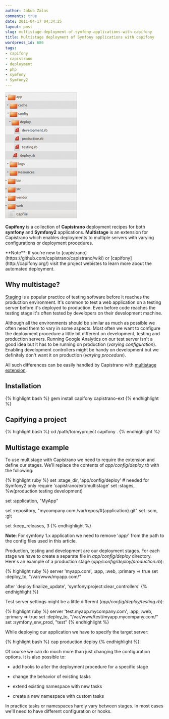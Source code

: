 ```yaml
---
author: Jakub Zalas
comments: true
date: 2011-04-17 04:34:25
layout: post
slug: multistage-deployment-of-symfony-applications-with-capifony
title: Multistage deployment of Symfony applications with capifony
wordpress_id: 686
tags:
- capifony
- capistrano
- deployment
- php
- symfony
- Symfony2
---
```


<div class="pull-right">
    <a href="/uploads/wp/2011/04/Symfony2-capistrano-multistage-files.png"><img src="/uploads/wp/2011/04/Symfony2-capistrano-multistage-files-227x400.png" title="Capistrano configuration" alt="Capistrano configuration" class="img-responsive" /></a>
</div>

**Capifony** is a collection of **Capistrano** deployment recipes for both **symfony** and **Symfony2** applications. **Multistage** is an extension for Capistrano which enables deployments to multiple servers with varying configurations or deployment procedures.

<div class="alert alert-warning" markdown="1">**Note**: If you're new to [capistrano](https://github.com/capistrano/capistrano/wiki) or [capifony](http://capifony.org/) visit the project webistes to learn more about the automated deployment.</div>


## Why multistage?


[Staging](http://en.wikipedia.org/wiki/Staging_%28websites%29) is a popular practice of testing software before it reaches the production environment. It's common to test a web application on a testing server before it's deployed to production. Even before code reaches the testing stage it's often tested by developers on their development machine.

Although all the environments should be similar as much as possible we often need them to vary in some aspects. Most often we want to configure the deployment procedure a little bit different on development, testing and production servers. Running Google Analytics on our test server isn't a good idea but it has to be running on production (*varying configuration*). Enabling development controllers might be handy on development but we definitely don't want it on production (*varying procedure*).

All such differences can be easily handled by Capistrano with [multistage extension](https://github.com/capistrano/capistrano/wiki/2.x-Multistage-Extension).


## Installation



    
{% highlight bash %}
gem install capifony capistrano-ext
{% endhighlight %}




## Capifying a project


{% highlight bash %}
cd /path/to/myproject
capifony .
{% endhighlight %}




## Multistage example


To use multistage with Capistrano we need to require the extension and define our stages. We'll replace the contents of *app/config/deploy.rb* with the following:

    
{% highlight ruby %}
set :stage_dir, 'app/config/deploy' # needed for Symfony2 only
require 'capistrano/ext/multistage'
set :stages, %w(production testing development)

set :application, "MyApp"

set :repository,  "mycompany.com:/var/repos/#{application}.git"
set :scm,         :git

set  :keep_releases,  3
{% endhighlight %}


**Note**: For symfony 1.x application we need to remove '*app/*' from the path to the config files used in this article.

Production, testing and development are our deployment stages. For each stage we have to create a separate file in *app/config/deploy* directory. Here's an example of a production stage (*app/config/deploy/production.rb*):

    
{% highlight ruby %}
server 'myapp.com', :app, :web, :primary => true
set :deploy_to, "/var/www/myapp.com/"

after 'deploy:finalize_update', 'symfony:project:clear_controllers'
{% endhighlight %}


Test server settings might be a little different (*app/config/deploy/testing.rb*):

    
{% highlight ruby %}
server 'test.myapp.mycompany.com', :app, :web, :primary => true
set :deploy_to, "/var/www/test/myapp.mycompany.com/"
set :symfony_env_prod, "test"
{% endhighlight %}


While deploying our application we have to specify the target server:

    
{% highlight bash %}
cap production deploy
{% endhighlight %}


Of course we can do much more than just changing the configuration options. It is also possible to:



	
  * add hooks to alter the deployment procedure for a specific stage

	
  * change the behavior of existing tasks

	
  * extend existing namespace with new tasks

	
  * create a new namespace with custom tasks


In practice tasks or namespaces hardly vary between stages. In most cases we'll need to have different configuration or hooks.


